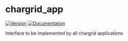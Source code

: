 # chargrid\_app

[![Version](https://img.shields.io/crates/v/chargrid_app.svg)](https://crates.io/crates/chargrid_app)
[![Documentation](https://docs.rs/chargrid_app/badge.svg)](https://docs.rs/chargrid_app)

Interface to be implemented by all chargrid applications
